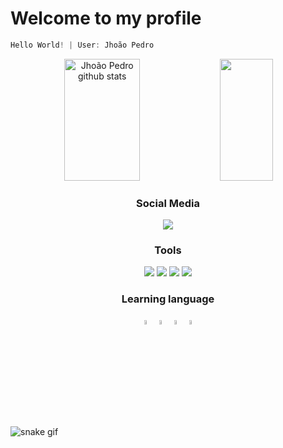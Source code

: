 # Welcome to my profile
                                                       
~~~javascript
Hello World! | User: Jhoão Pedro 
~~~

</div>

<div align="center">

<div align="center">  
  <img width="49%" height="195px" src="https://github-readme-stats.vercel.app/api?username=Jhopn&show_icons=true&count_private=true&hide_border=true&title_color=F57000&icon_color=DE4B0B&text_color=DE4B0B&bg_color=0d1117" alt="Jhoão Pedro github stats" /> 
  <img width="41%" height="195px" src="https://github-readme-stats.vercel.app/api/top-langs/?username=Jhopn&layout=compact&hide_border=true&title_color=F57000&text_color=DE4B0B&bg_color=0d1117" />
</div>

### Social Media
<div align="center">
  <a justify-items="center" href = "https://www.instagram.com/jhoao_ns/" target="_blank"><img src = "https://img.shields.io/badge/Instagram-E4405F?style=for-the-badge&logo=instagram&logoColor=white" target ="_blank"></a>
</div>

### Tools
<div align="center">
  <a><img src= "https://img.shields.io/badge/Windows-0078D6?style=for-the-badge&logo=windows&logoColor=white" target ="_blank"></a>
  <a><img src = "https://img.shields.io/badge/gimp-5C5543?style=for-the-badge&logo=gimp&logoColor=white" 
target ="_blank"></a>
  <a><img src = "https://img.shields.io/badge/Canva-%2300C4CC.svg?&style=for-the-badge&logo=Canva&logoColor=white" target ="_blank"></a>
  <a><img src = "https://img.shields.io/badge/Visual_Studio_Code-0078D4?style=for-the-badge&logo=visual%20studio%20code&logoColor=whitw" target ="_blank"></a>
</div>

###  Learning language
<div align="center">
<img  width="4%" height="4%" src="https://cdn.jsdelivr.net/gh/devicons/devicon/icons/python/python-original.svg" />
<img width="4%" height="4%" src="https://cdn.jsdelivr.net/gh/devicons/devicon/icons/html5/html5-original.svg" />
<img width="4%" height="4%"src="https://cdn.jsdelivr.net/gh/devicons/devicon/icons/css3/css3-original.svg" />
<img width="4%" height="4%" src="https://cdn.jsdelivr.net/gh/devicons/devicon/icons/javascript/javascript-original.svg" />
</div>

</div>

![snake gif](https://github.com/Jhopn/Jhoão/blob/output/github-contribution-grid-snake.svg)

  
